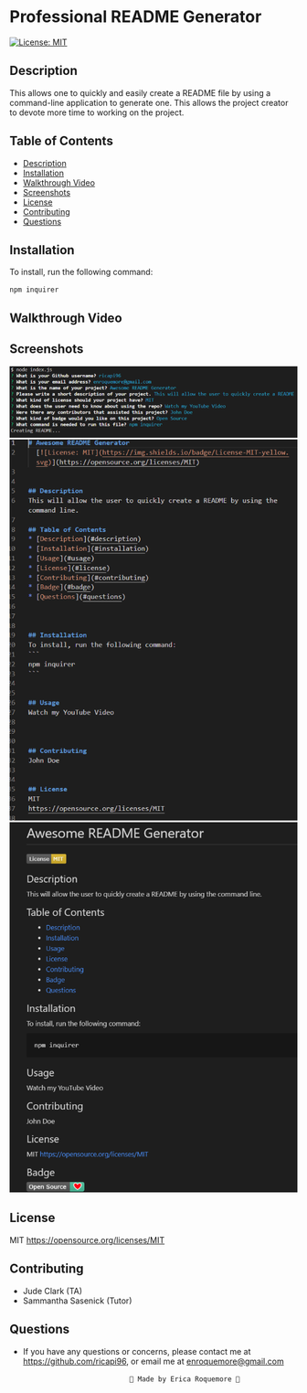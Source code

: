 # Professional README Generator
[![License: MIT](https://img.shields.io/badge/License-MIT-yellow.svg)](https://opensource.org/licenses/MIT)

## Description
This allows one to quickly and easily create a README file by using a command-line application to generate one. This allows the project creator to devote more time to working on the project.

## Table of Contents
* [Description](#description)
* [Installation](#installation)
* [Walkthrough Video](#walkthroughvideo)
* [Screenshots](#screenshots)
* [License](#license)
* [Contributing](#contributing)
* [Questions](#questions)

## Installation
To install, run the following command:
```
npm inquirer
```

## Walkthrough Video


## Screenshots
![](./develop/images/command-line-questions.png)
![](./develop/images/readme.png)
![](./develop/images/readme-preview.png)

## License
MIT
https://opensource.org/licenses/MIT

## Contributing
* Jude Clark (TA)
* Sammantha Sasenick (Tutor)

## Questions
* If you have any questions or concerns, please contact me at https://github.com/ricapi96, or email me at enroquemore@gmail.com



                                💙 Made by Erica Roquemore 💙